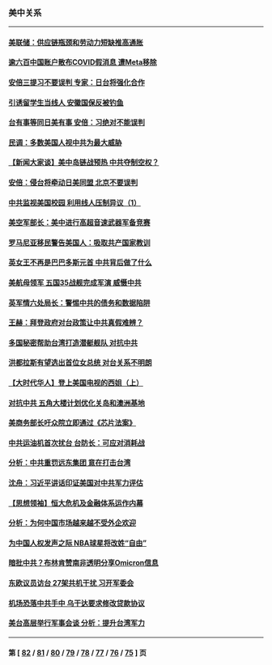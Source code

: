 ### 美中关系
---
#### [美联储：供应链瓶颈和劳动力短缺推高通胀](../../pages/nf1412576/n13411442.md) 
#### [逾六百中国账户散布COVID假消息 遭Meta移除](../../pages/nf1412576/n13411393.md) 
#### [安倍三提习不要误判 专家：日台将强化合作](../../pages/nf1412576/n13410526.md) 
#### [引诱留学生当线人 安徽国保反被钓鱼](../../pages/nf1412576/n13410912.md) 
#### [台有事等同日美有事 安倍：习绝对不能误判](../../pages/nf1412576/n13410390.md) 
#### [民调：多数美国人视中共为最大威胁](../../pages/nf1412576/n13410543.md) 
#### [【新闻大家谈】美中岛链战预热 中共夺制空权？](../../pages/nf1412576/n13410406.md) 
#### [安倍：侵台将牵动日美同盟 北京不要误判](../../pages/nf1412576/n13409579.md) 
#### [中共监视美国校园 利用线人压制异议（1）](../../pages/nf1412576/n13409420.md) 
#### [美空军部长：美中进行高超音速武器军备竞赛](../../pages/nf1412576/n13409243.md) 
#### [罗马尼亚移民警告美国人：吸取共产国家教训](../../pages/nf1412576/n13409080.md) 
#### [英女王不再是巴巴多斯元首 中共背后做了什么](../../pages/nf1412576/n13408530.md) 
#### [美航母领军 五国35战舰完成军演 威慑中共](../../pages/nf1412576/n13408385.md) 
#### [英军情六处局长：警惕中共的债务和数据陷阱](../../pages/nf1412576/n13408206.md) 
#### [王赫：拜登政府对台政策让中共真假难辨？](../../pages/nf1412576/n13407077.md) 
#### [多国秘密帮助台湾打造潜艇舰队 对抗中共](../../pages/nf1412576/n13406398.md) 
#### [洪都拉斯有望选出首位女总统 对台关系不明朗](../../pages/nf1412576/n13406567.md) 
#### [【大时代华人】登上美国电视的西姐（上）](../../pages/nf1412576/n13406473.md) 
#### [对抗中共 五角大楼计划优化关岛和澳洲基地](../../pages/nf1412576/n13406412.md) 
#### [美商务部长吁众院立即通过《芯片法案》](../../pages/nf1412576/n13406424.md) 
#### [中共运油机首次扰台 台防长：可应对消耗战](../../pages/nf1412576/n13405781.md) 
#### [分析：中共重罚远东集团 意在打击台湾](../../pages/nf1412576/n13405138.md) 
#### [沈舟：习近平讲话印证美国对中共军力评估](../../pages/nf1412576/n13404726.md) 
#### [【思想领袖】恒大危机及金融体系运作内幕](../../pages/nf1412576/n13377415.md) 
#### [分析：为何中国市场越来越不受外企欢迎](../../pages/nf1412576/n13399118.md) 
#### [为中国人权发声之际 NBA球星将改姓“自由”](../../pages/nf1412576/n13404464.md) 
#### [暗批中共？布林肯赞南非透明分享Omicron信息](../../pages/nf1412576/n13404342.md) 
#### [东欧议员访台 27架共机干扰 习开军委会](../../pages/nf1412576/n13404164.md) 
#### [机场恐落中共手中 乌干达要求修改贷款协议](../../pages/nf1412576/n13404107.md) 
#### [美台高层举行军事会谈 分析：提升台湾军力](../../pages/nf1412576/n13401504.md) 

---
#### 第 [ [82](./82.md) / [81](./81.md) / [80](./80.md) / [79](./79.md) / [78](./78.md) / [77](./77.md) / [76](./76.md) / [75](./75.md) ] 页
